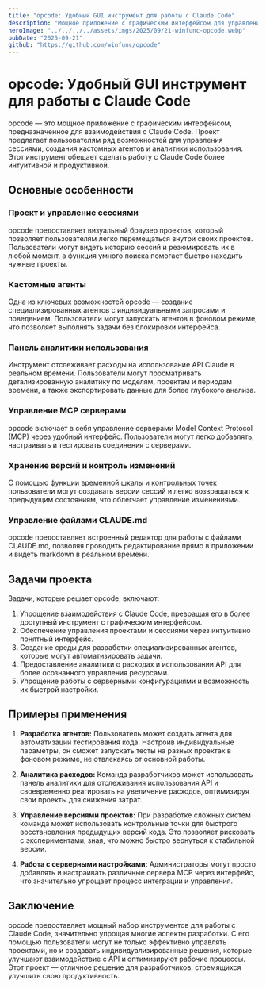 ```yaml
---
title: "opcode: Удобный GUI инструмент для работы с Claude Code"
description: "Мощное приложение с графическим интерфейсом для управления сеансами Claude Code, создания кастомных агентов и аналитики использования."
heroImage: "../../../../assets/imgs/2025/09/21-winfunc-opcode.webp"
pubDate: "2025-09-21"
github: "https://github.com/winfunc/opcode"
---
```


# opcode: Удобный GUI инструмент для работы с Claude Code

opcode — это мощное приложение с графическим интерфейсом, предназначенное для взаимодействия с Claude Code. Проект предлагает пользователям ряд возможностей для управления сессиями, создания кастомных агентов и аналитики использования. Этот инструмент обещает сделать работу с Claude Code более интуитивной и продуктивной.

## Основные особенности

### Проект и управление сессиями
opcode предоставляет визуальный браузер проектов, который позволяет пользователям легко перемещаться внутри своих проектов. Пользователи могут видеть историю сессий и резюмировать их в любой момент, а функция умного поиска помогает быстро находить нужные проекты.

### Кастомные агенты
Одна из ключевых возможностей opcode — создание специализированных агентов с индивидуальными запросами и поведением. Пользователи могут запускать агентов в фоновом режиме, что позволяет выполнять задачи без блокировки интерфейса.

### Панель аналитики использования
Инструмент отслеживает расходы на использование API Claude в реальном времени. Пользователи могут просматривать детализированную аналитику по моделям, проектам и периодам времени, а также экспортировать данные для более глубокого анализа.

### Управление MCP серверами
opcode включает в себя управление серверами Model Context Protocol (MCP) через удобный интерфейс. Пользователи могут легко добавлять, настраивать и тестировать соединения с серверами.

### Хранение версий и контроль изменений
С помощью функции временной шкалы и контрольных точек пользователи могут создавать версии сессий и легко возвращаться к предыдущим состояниям, что облегчает управление изменениями.

### Управление файлами CLAUDE.md
opcode предоставляет встроенный редактор для работы с файлами CLAUDE.md, позволяя проводить редактирование прямо в приложении и видеть markdown в реальном времени.

## Задачи проекта

Задачи, которые решает opcode, включают:

1. Упрощение взаимодействия с Claude Code, превращая его в более доступный инструмент с графическим интерфейсом.
2. Обеспечение управления проектами и сессиями через интуитивно понятный интерфейс.
3. Создание среды для разработки специализированных агентов, которые могут автоматизировать задачи.
4. Предоставление аналитики о расходах и использовании API для более осознанного управления ресурсами.
5. Упрощение работы с серверными конфигурациями и возможность их быстрой настройки.

## Примеры применения

1. **Разработка агентов:**
   Пользователь может создать агента для автоматизации тестирования кода. Настроив индивидуальные параметры, он сможет запускать тесты на разных проектах в фоновом режиме, не отвлекаясь от основной работы.

2. **Аналитика расходов:**
   Команда разработчиков может использовать панель аналитики для отслеживания использования API и своевременно реагировать на увеличение расходов, оптимизируя свои проекты для снижения затрат.

3. **Управление версиями проектов:**
   При разработке сложных систем команда может использовать контрольные точки для быстрого восстановления предыдущих версий кода. Это позволяет рисковать с экспериментами, зная, что можно быстро вернуться к стабильной версии.

4. **Работа с серверными настройками:**
   Администраторы могут просто добавлять и настраивать различные сервера MCP через интерфейс, что значительно упрощает процесс интеграции и управления.

## Заключение

opcode предоставляет мощный набор инструментов для работы с Claude Code, значительно упрощая многие аспекты разработки. С его помощью пользователи могут не только эффективно управлять проектами, но и создавать индивидуализированные решения, которые улучшают взаимодействие с API и оптимизируют рабочие процессы. Этот проект — отличное решение для разработчиков, стремящихся улучшить свою продуктивность.

